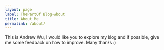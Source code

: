 ```yaml
---
layout: page
label: ThePartOf Blog-About
title: About Me
permalink: /about/
---
```


This is Andrew Wu, I would like you to explore my blog and if possible, give me some feedback on how to improve. Many thanks :) 

